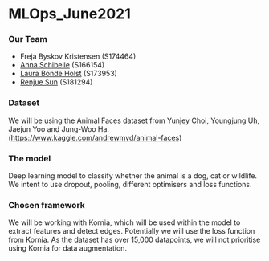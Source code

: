 # MLOps_June2021

### Our Team
- Freja Byskov Kristensen (S174464)
- [Anna Schibelle](https://github.com/schibsen) (S166154)
- [Laura Bonde Holst](https://github.com/s173953) (S173953)
- [Renjue Sun](https://github.com/Renjue823) (S181294)

### Dataset 
We will be using the Animal Faces dataset from Yunjey Choi, Youngjung Uh, Jaejun Yoo and Jung-Woo Ha. (https://www.kaggle.com/andrewmvd/animal-faces) 

### The model
Deep learning model to classify whether the animal is a dog, cat or wildlife. We intent to use dropout, pooling, different optimisers and loss functions. 

### Chosen framework
We will be working with Kornia, which will be used within the model to extract features and detect edges. Potentially we will use the loss function from Kornia. As the dataset has over 15,000 datapoints, we will not prioritise using Kornia for data augmentation. 


